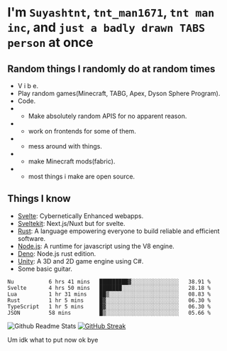 
# I'm `Suyashtnt`, `tnt_man1671`, `tnt man inc`, and `just a badly drawn TABS person` at once

## Random things I randomly do at random times

 - V i b e.
 - Play random games(Minecraft, TABG, Apex, Dyson Sphere Program).
 - Code.
 -  - Make absolutely random APIS for no apparent reason.
 -  - work on frontends for some of them.
 -  - mess around with things.
 -  - make Minecraft mods(fabric).
 -  - most things i make are open source.

## Things I know
- [Svelte](https://svelte.dev/): Cybernetically Enhanced webapps.
- [Sveltekit](https://kit.svelte.dev/): Next.js/Nuxt but for svelte.
- [Rust](https://www.rust-lang.org/): A language empowering everyone to build reliable and efficient software.
- [Node.js](https://nodejs.org/en/): A runtime for javascript using the V8 engine.
- [Deno](https://deno.land/): Node.js rust edition.
- [Unity](https://unity.com/): A 3D and 2D game engine using C#.
- Some basic guitar.
 
<!--START_SECTION:waka-->

```text
Nu           6 hrs 41 mins   █████████▓░░░░░░░░░░░░░░░   38.91 %
Svelte       4 hrs 50 mins   ███████░░░░░░░░░░░░░░░░░░   28.18 %
Lua          1 hr 31 mins    ██▒░░░░░░░░░░░░░░░░░░░░░░   08.83 %
Rust         1 hr 5 mins     █▓░░░░░░░░░░░░░░░░░░░░░░░   06.30 %
TypeScript   1 hr 5 mins     █▓░░░░░░░░░░░░░░░░░░░░░░░   06.30 %
JSON         58 mins         █▒░░░░░░░░░░░░░░░░░░░░░░░   05.66 %
```

<!--END_SECTION:waka-->

![Github Readme Stats](https://github-readme-stats.vercel.app/api?username=Suyashtnt&show_icons=true&bg_color=161320&text_color=D9E0EE&icon_color=DDB6F2&title_color=96CDFB)
[![GitHub Streak](http://github-readme-streak-stats.herokuapp.com?user=Suyashtnt&theme=onedark&date_format=j%20M%5B%20Y%5D&background=161320&ring=96CDFB&currStreakLabel=96CDFB&fire=DDB6F2&currStreakNum=D9E0EE&sideLabels=D9E0EE&sideNums=D9E0EE&dates=E8A2AF&border=D9E0EE)](https://git.io/streak-stats)

Um idk what to put now ok bye
